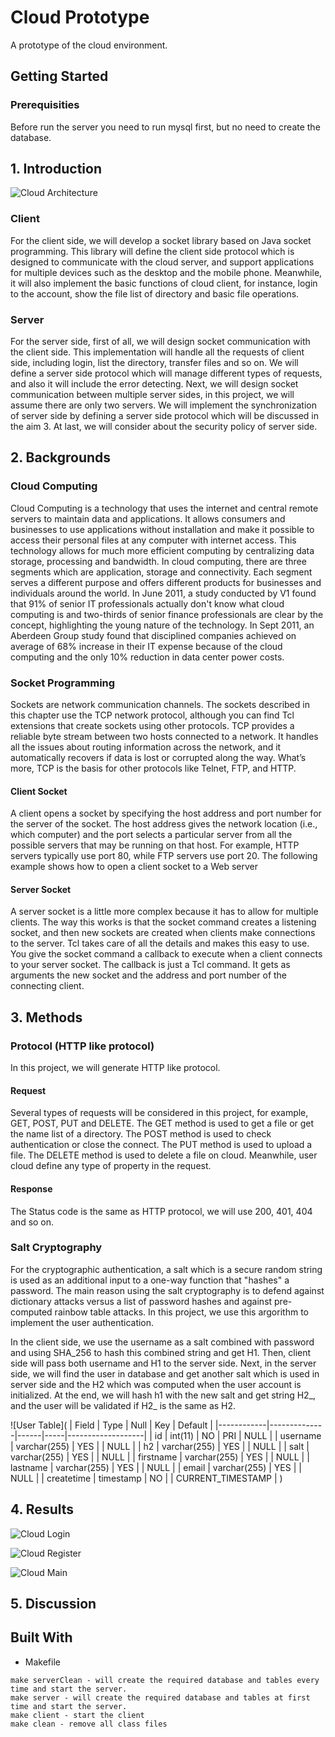 # Cloud Prototype
A prototype of the cloud environment.

## Getting Started

### Prerequisities
Before run the server you need to run mysql first, but no need to create the database.

## 1. Introduction
![Cloud Architecture](images/cloud_architecture.png)

### Client
For the client side, we will develop a socket library based on Java socket programming. This library will define the client side protocol which is designed to communicate with the cloud server, and support applications for multiple devices such as the desktop and the mobile phone. Meanwhile, it will also implement the basic functions of cloud client, for instance, login to the account, show the file list of directory and basic file operations.

### Server
For the server side, first of all, we will design socket communication with the client side. This implementation will handle all the requests of client side, including login, list the directory, transfer files and so on. We will define a server side protocol which will manage different types of requests, and also it will include the error detecting. Next, we will design socket communication between multiple server sides, in this project, we will assume there are only two servers. We will implement the synchronization of server side by defining a server side protocol which will be discussed in the aim 3. At last, we will consider about the security policy of server side.


## 2. Backgrounds

### Cloud Computing
Cloud Computing is a technology that uses the internet and central remote servers to maintain data and applications. It allows consumers and businesses to use applications without installation and make it possible to access their personal files at any computer with internet access. This technology allows for much more efficient computing by centralizing data storage, processing and bandwidth.
In cloud computing, there are three segments which are application, storage and connectivity. Each segment serves a different purpose and offers different products for businesses and individuals around the world. In June 2011, a study conducted by V1 found that 91% of senior IT professionals actually don't know what cloud computing is and two-thirds of senior finance professionals are clear by the concept, highlighting the young nature of the technology. In Sept 2011, an Aberdeen Group study found that disciplined companies achieved on average of 68% increase in their IT expense because of the cloud computing and the only 10% reduction in data center power costs.

### Socket Programming
Sockets are network communication channels. The sockets described in this chapter use the TCP network protocol, although you can find Tcl extensions that create sockets using other protocols. TCP provides a reliable byte stream between two hosts connected to a network. It handles all the issues about routing information across the network, and it automatically recovers if data is lost or corrupted along the way. What’s more, TCP is the basis for other protocols like Telnet, FTP, and HTTP.

#### Client Socket
A client opens a socket by specifying the host address and port number for the server of the socket. The host address gives the network location (i.e., which computer) and the port selects a particular server from all the possible servers that may be running on that host. For example, HTTP servers typically use port 80, while FTP servers use port 20. The following example shows how to open a client socket to a Web server

#### Server Socket
A server socket is a little more complex because it has to allow for multiple clients. The way this works is that the socket command creates a listening socket, and then new sockets are created when clients make connections to the server. Tcl takes care of all the details and makes this easy to use. You give the socket command a callback to execute when a client connects to your server socket. The callback is just a Tcl command. It gets as arguments the new socket and the address and port number of the connecting client.

## 3. Methods

### Protocol (HTTP like protocol)
In this project, we will generate HTTP like protocol.

#### Request
Several types of requests will be considered in this project, for example, GET, POST, PUT and DELETE. The GET method is used to get a file or get the name list of a directory. The POST method is used to check authentication or close the connect. The PUT method is used to upload a file. The DELETE method is used to delete a file on cloud. Meanwhile, user cloud define any type of property in the request.

#### Response
The Status code is the same as HTTP protocol, we will use 200, 401, 404 and so on.

### Salt Cryptography
For the cryptographic authentication, a salt which is a secure random string is used as an additional input to a one-way function that "hashes" a password. The main reason using the salt cryptography is to defend against dictionary attacks versus a list of password hashes and against pre-computed rainbow table attacks. In this project, we use this argorithm to implement the user authentication. 

In the client side, we use the username as a salt combined with password and using SHA_256 to hash this combined string and get H1. Then, client side will pass both username and H1 to the server side. Next, in the server side, we will find the user in database and get another salt which is used in server side and the H2 which was computed when the user account is initialized. At the end, we will hash h1 with the new salt and get string H2_, and the user will be validated if H2_ is the same as H2.

![User Table](
| Field      | Type         | Null | Key | Default           |
|------------|--------------|------|-----|-------------------|
| id         | int(11)      | NO   | PRI | NULL              |
| username   | varchar(255) | YES  |     | NULL              |
| h2         | varchar(255) | YES  |     | NULL              |
| salt       | varchar(255) | YES  |     | NULL              |
| firstname  | varchar(255) | YES  |     | NULL              |
| lastname   | varchar(255) | YES  |     | NULL              |
| email      | varchar(255) | YES  |     | NULL              |
| createtime | timestamp    | NO   |     | CURRENT_TIMESTAMP |
)


## 4. Results

![Cloud Login](images/cloud_login.png)

![Cloud Register](images/cloud_register.png)

![Cloud Main](images/cloud_main.png)




## 5. Discussion





## Built With

* Makefile

```
make serverClean - will create the required database and tables every time and start the server.
make server - will create the required database and tables at first time and start the server.
make client - start the client
make clean - remove all class files
```
